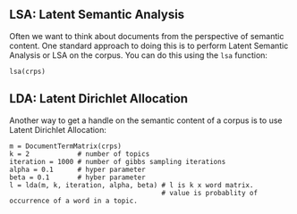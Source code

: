 ## LSA: Latent Semantic Analysis

Often we want to think about documents from the perspective of semantic
content. One standard approach to doing this is to perform Latent Semantic
Analysis or LSA on the corpus. You can do this using the `lsa` function:

    lsa(crps)

## LDA: Latent Dirichlet Allocation

Another way to get a handle on the semantic content of a corpus is to use
Latent Dirichlet Allocation:

    m = DocumentTermMatrix(crps)
    k = 2            # number of topics
    iteration = 1000 # number of gibbs sampling iterations
    alpha = 0.1      # hyper parameter
    beta = 0.1       # hyber parameter
    l = lda(m, k, iteration, alpha, beta) # l is k x word matrix.
                                          # value is probablity of occurrence of a word in a topic.
